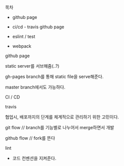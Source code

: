 목차

- github page

- ci/cd - travis  github page

- eslint / test
- webpack





github page

static server를 서브해줌(..?)

gh-pages branch를 통해 static file을 serve해준다.

master branch에서도 가능하다.





CI / CD

travis



협업시, 배포까지의 단계를 체계적으로 관리하기 위한 고민이다.



git flow // branch를 기능별로 나누어서 merge하면서 개발

github flow // fork를 뜬다





lint

- 코드 컨벤션을 지켜준다.
